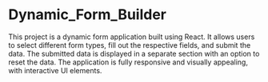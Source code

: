 # Dynamic_Form_Builder
This project is a dynamic form application built using React. It allows users to select different form types, fill out the respective fields, and submit the data. The submitted data is displayed in a separate section with an option to reset the data. The application is fully responsive and visually appealing, with interactive UI elements.
